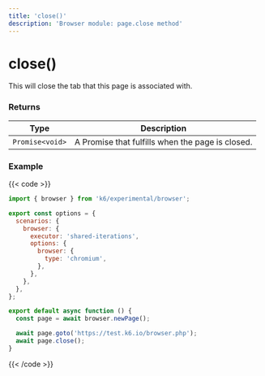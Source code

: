 ```yaml
---
title: 'close()'
description: 'Browser module: page.close method'
---
```


# close()

This will close the tab that this page is associated with.

### Returns

| Type            | Description                                      |
| --------------- | ------------------------------------------------ |
| `Promise<void>` | A Promise that fulfills when the page is closed. |

### Example

{{< code >}}

```javascript
import { browser } from 'k6/experimental/browser';

export const options = {
  scenarios: {
    browser: {
      executor: 'shared-iterations',
      options: {
        browser: {
          type: 'chromium',
        },
      },
    },
  },
};

export default async function () {
  const page = await browser.newPage();

  await page.goto('https://test.k6.io/browser.php');
  await page.close();
}
```

{{< /code >}}
